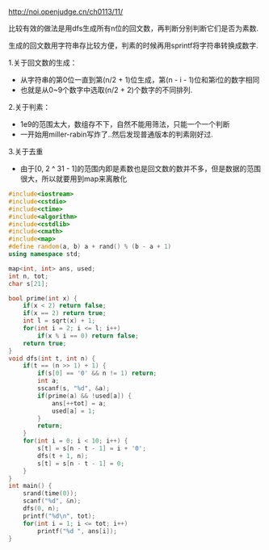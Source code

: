 http://noi.openjudge.cn/ch0113/11/

比较有效的做法是用dfs生成所有n位的回文数，再判断分别判断它们是否为素数.

生成的回文数用字符串存比较方便，判素的时候再用sprintf将字符串转换成数字.

1.关于回文数的生成：
* 从字符串的第0位一直到第(n/2 + 1)位生成，第(n - i - 1)位和第i位的数字相同
* 也就是从0~9个数字中选取(n/2 + 2)个数字的不同排列.

2.关于判素：
* 1e9的范围太大，数组存不下，自然不能用筛法，只能一个一个判断
* 一开始用miller-rabin写炸了..然后发现普通版本的判素刚好过.

3.关于去重
* 由于[0, 2 ^ 31 - 1]的范围内即是素数也是回文数的数并不多，但是数据的范围很大，所以就要用到map来离散化

```c++
#include<iostream>
#include<cstdio>
#include<ctime>
#include<algorithm>
#include<cstdlib>
#include<cmath>
#include<map>
#define random(a, b) a + rand() % (b - a + 1)
using namespace std;

map<int, int> ans, used;
int n, tot;
char s[21];

bool prime(int x) {
	if(x < 2) return false;
	if(x == 2) return true;
	int l = sqrt(x) + 1;
	for(int i = 2; i <= l; i++)
		if(x % i == 0) return false;
	return true;
}
void dfs(int t, int n) {
	if(t == (n >> 1) + 1) {
		if(s[0] == '0' && n != 1) return;
		int a;
		sscanf(s, "%d", &a);
		if(prime(a) && !used[a]) {
			ans[++tot] = a;
			used[a] = 1;
		}
		return;
	}
	for(int i = 0; i < 10; i++) {
		s[t] = s[n - t - 1] = i + '0';
		dfs(t + 1, n);
		s[t] = s[n - t - 1] = 0;
	}
}
int main() {
	srand(time(0));
	scanf("%d", &n);
	dfs(0, n);
	printf("%d\n", tot);
	for(int i = 1; i <= tot; i++)
		printf("%d ", ans[i]);
}
```
